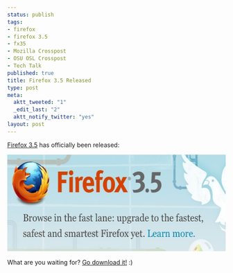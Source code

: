 ```yaml
--- 
status: publish
tags: 
- firefox
- firefox 3.5
- fx35
- Mozilla Crosspost
- OSU OSL Crosspost
- Tech Talk
published: true
title: Firefox 3.5 Released
type: post
meta: 
  aktt_tweeted: "1"
  _edit_last: "2"
  aktt_notify_twitter: "yes"
layout: post
---
```

<a href="http://getfirefox.com">Firefox 3.5</a> has officially been released:

<a href="http://getfirefox.com"><img src="/media/wp/2009/06/firefox35.jpg" alt="Firefox 3.5" title="Firefox 3.5" width="579" height="223" class="alignnone size-full wp-image-2315" /></a>

What are you waiting for? <a href="http://getfirefox.com">Go download it!</a> :)
